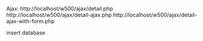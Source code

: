 Ajax:
http://localhost/w500/ajax/detail.php
http://localhost/w500/ajax/detail-ajax.php
http://localhost/w500/ajax/detail-ajax-with-form.php


insert database
